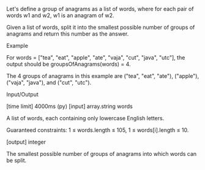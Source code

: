 Let's define a group of anagrams as a list of words, where for each pair of words w1 and w2, w1 is an anagram of w2.

Given a list of words, split it into the smallest possible number of groups of anagrams and return this number as the answer.

Example

For words = ["tea", "eat", "apple", "ate", "vaja", "cut", "java", "utc"], the output should be
groupsOfAnagrams(words) = 4.

The 4 groups of anagrams in this example are ("tea", "eat", "ate"), ("apple"), ("vaja", "java"), and ("cut", "utc").

Input/Output

[time limit] 4000ms (py)
[input] array.string words

A list of words, each containing only lowercase English letters.

Guaranteed constraints:
1 ≤ words.length ≤ 105,
1 ≤ words[i].length ≤ 10.

[output] integer

The smallest possible number of groups of anagrams into which words can be split.